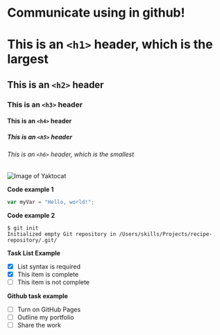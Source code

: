 # Communicate using <Markdown> in github!

# This is an `<h1>` header, which is the largest
## This is an `<h2>` header
### This is an `<h3>` header
#### This is an `<h4>` header
##### This is an `<h5>` header
###### This is an `<h6>` header, which is the smallest
![Image of Yaktocat](https://octodex.github.com/images/tentocats.jpg)

__Code example 1__
``` javascript
var myVar = "Hello, world!";
```
__Code example 2__
```
$ git init
Initialized empty Git repository in /Users/skills/Projects/recipe-repository/.git/
```
__Task List Example__
- [x] List syntax is required
- [x] This item is complete
- [ ] This item is not complete

__Github task example__
- [ ] Turn on GitHub Pages
- [ ] Outline my portfolio
- [ ] Share the work
